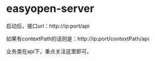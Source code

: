 # easyopen-server

启动后，接口url：http://ip:port/api

如果有contextPath的话则是：http://ip:port/contextPath/api

业务类在api下，重点关注这里即可。


